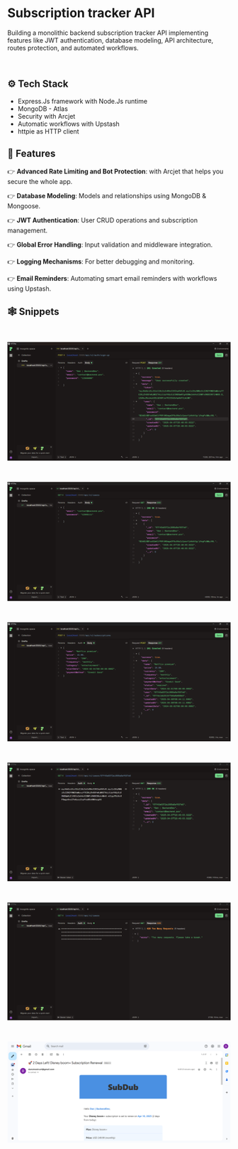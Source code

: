 # Subscription tracker API

Building a monolithic backend subscription tracker API implementing features like JWT authentication, database modeling, API architecture, routes protection, and automated workflows. 

<br>

## ⚙️ Tech Stack

-   Express.Js framework with Node.Js runtime
-   MongoDB - Atlas
-   Security with Arcjet
-   Automatic workflows with Upstash
-   httpie as HTTP client


## 🔋 Features

👉 **Advanced Rate Limiting and Bot Protection**: with Arcjet that helps you secure the whole app.

👉 **Database Modeling**: Models and relationships using MongoDB & Mongoose.

👉 **JWT Authentication**: User CRUD operations and subscription management.

👉 **Global Error Handling**: Input validation and middleware integration.

👉 **Logging Mechanisms**: For better debugging and monitoring.

👉 **Email Reminders**: Automating smart email reminders with workflows using Upstash.


## 🕸️ Snippets

<br>

![Successful SignUp](./public/signUp%20success.png)

<br>

![Get current users](./public/Get%20current%20users.png)

<br>

![Successful Subscription creation](./public/successful%20Subscription%20created.png)

<br>

![User retrieval](./public/Successful%20Users%20retrieval%20through%20Authorization%20with%20Bear%20token.png)

<br>

![Request rate limiting](./public/Rate%20limit%20implementation.png)

<br>

![Successful email reminder](./public/Successful%20email%20remainder.png)

